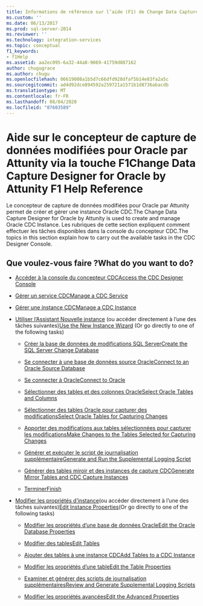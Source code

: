 ```yaml
---
title: Informations de référence sur l’aide (F1) de Change Data Capture Designer pour Oracle d’Attunity | Microsoft Docs
ms.custom: ''
ms.date: 06/13/2017
ms.prod: sql-server-2014
ms.reviewer: ''
ms.technology: integration-services
ms.topic: conceptual
f1_keywords:
- f1Help
ms.assetid: aa2ec095-6a32-44a8-9069-41759d087162
author: chugugrace
ms.author: chugu
ms.openlocfilehash: 06619008a1b5d7c66dfd928dfaf5b14e83fa2a5c
ms.sourcegitcommit: ad4d92dce894592a259721a1571b1d8736abacdb
ms.translationtype: MT
ms.contentlocale: fr-FR
ms.lasthandoff: 08/04/2020
ms.locfileid: "87603589"
---
```

# <a name="change-data-capture-designer-for-oracle-by-attunity-f1-help-reference"></a><span data-ttu-id="46908-102">Aide sur le concepteur de capture de données modifiées pour Oracle par Attunity via la touche F1</span><span class="sxs-lookup"><span data-stu-id="46908-102">Change Data Capture Designer for Oracle by Attunity F1 Help Reference</span></span>
  <span data-ttu-id="46908-103">Le concepteur de capture de données modifiées pour Oracle par Attunity permet de créer et gérer une instance Oracle CDC.</span><span class="sxs-lookup"><span data-stu-id="46908-103">The Change Data Capture Designer for Oracle by Attunity is used to create and manage Oracle CDC Instance.</span></span> <span data-ttu-id="46908-104">Les rubriques de cette section expliquent comment effectuer les tâches disponibles dans la console du concepteur CDC.</span><span class="sxs-lookup"><span data-stu-id="46908-104">The topics in this section explain how to carry out the available tasks in the CDC Designer Console.</span></span>  
  
## <a name="what-do-you-want-to-do"></a><span data-ttu-id="46908-105">Que voulez-vous faire ?</span><span class="sxs-lookup"><span data-stu-id="46908-105">What do you want to do?</span></span>  
  
-   [<span data-ttu-id="46908-106">Accéder à la console du concepteur CDC</span><span class="sxs-lookup"><span data-stu-id="46908-106">Access the CDC Designer Console</span></span>](access-the-cdc-designer-console.md)  
  
-   [<span data-ttu-id="46908-107">Gérer un service CDC</span><span class="sxs-lookup"><span data-stu-id="46908-107">Manage a CDC Service</span></span>](manage-a-cdc-service.md)  
  
-   [<span data-ttu-id="46908-108">Gérer une instance CDC</span><span class="sxs-lookup"><span data-stu-id="46908-108">Manage a CDC Instance</span></span>](manage-a-cdc-instance.md)  
  
-   <span data-ttu-id="46908-109">[Utiliser l’Assistant Nouvelle instance](use-the-new-instance-wizard.md) (ou accéder directement à l’une des tâches suivantes)</span><span class="sxs-lookup"><span data-stu-id="46908-109">[Use the New Instance Wizard](use-the-new-instance-wizard.md) (Or go directly to one of the following tasks)</span></span>  
  
    -   [<span data-ttu-id="46908-110">Créer la base de données de modifications SQL Server</span><span class="sxs-lookup"><span data-stu-id="46908-110">Create the SQL Server Change Database</span></span>](create-the-sql-server-change-database.md)  
  
    -   [<span data-ttu-id="46908-111">Se connecter à une base de données source Oracle</span><span class="sxs-lookup"><span data-stu-id="46908-111">Connect to an Oracle Source Database</span></span>](connect-to-an-oracle-source-database.md)  
  
    -   [<span data-ttu-id="46908-112">Se connecter à Oracle</span><span class="sxs-lookup"><span data-stu-id="46908-112">Connect to Oracle</span></span>](connect-to-oracle.md)  
  
    -   [<span data-ttu-id="46908-113">Sélectionner des tables et des colonnes Oracle</span><span class="sxs-lookup"><span data-stu-id="46908-113">Select Oracle Tables and Columns</span></span>](select-oracle-tables-and-columns.md)  
  
    -   [<span data-ttu-id="46908-114">Sélectionner des tables Oracle pour capturer des modifications</span><span class="sxs-lookup"><span data-stu-id="46908-114">Select Oracle Tables for Capturing Changes</span></span>](select-oracle-tables-for-capturing-changes.md)  
  
    -   [<span data-ttu-id="46908-115">Apporter des modifications aux tables sélectionnées pour capturer les modifications</span><span class="sxs-lookup"><span data-stu-id="46908-115">Make Changes to the Tables Selected for Capturing Changes</span></span>](make-changes-to-the-tables-selected-for-capturing-changes.md)  
  
    -   [<span data-ttu-id="46908-116">Générer et exécuter le script de journalisation supplémentaire</span><span class="sxs-lookup"><span data-stu-id="46908-116">Generate and Run the Supplemental Logging Script</span></span>](generate-and-run-the-supplemental-logging-script.md)  
  
    -   [<span data-ttu-id="46908-117">Générer des tables miroir et des instances de capture CDC</span><span class="sxs-lookup"><span data-stu-id="46908-117">Generate Mirror Tables and CDC Capture Instances</span></span>](generate-mirror-tables-and-cdc-capture-instances.md)  
  
    -   [<span data-ttu-id="46908-118">Terminer</span><span class="sxs-lookup"><span data-stu-id="46908-118">Finish</span></span>](finish.md)  
  
-   <span data-ttu-id="46908-119">[Modifier les propriétés d’instance](edit-instance-properties.md)(ou accéder directement à l’une des tâches suivantes)</span><span class="sxs-lookup"><span data-stu-id="46908-119">[Edit Instance Properties](edit-instance-properties.md)(Or go directly to one of the following tasks)</span></span>  
  
    -   [<span data-ttu-id="46908-120">Modifier les propriétés d’une base de données Oracle</span><span class="sxs-lookup"><span data-stu-id="46908-120">Edit the Oracle Database Properties</span></span>](edit-the-oracle-database-properties.md)  
  
    -   [<span data-ttu-id="46908-121">Modifier des tables</span><span class="sxs-lookup"><span data-stu-id="46908-121">Edit Tables</span></span>](edit-tables.md)  
  
    -   [<span data-ttu-id="46908-122">Ajouter des tables à une instance CDC</span><span class="sxs-lookup"><span data-stu-id="46908-122">Add Tables to a CDC Instance</span></span>](add-tables-to-a-cdc-instance.md)  
  
    -   [<span data-ttu-id="46908-123">Modifier les propriétés d’une table</span><span class="sxs-lookup"><span data-stu-id="46908-123">Edit the Table Properties</span></span>](edit-the-table-properties.md)  
  
    -   [<span data-ttu-id="46908-124">Examiner et générer des scripts de journalisation supplémentaires</span><span class="sxs-lookup"><span data-stu-id="46908-124">Review and Generate Supplemental Logging Scripts</span></span>](review-and-generate-supplemental-logging-scripts.md)  
  
    -   [<span data-ttu-id="46908-125">Modifier les propriétés avancées</span><span class="sxs-lookup"><span data-stu-id="46908-125">Edit the Advanced Properties</span></span>](edit-the-advanced-properties.md)  
  
  
